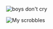 ![boys don't cry](https://github.com/user-attachments/assets/3762cc94-de5a-4b6c-9842-6e018bee3e1b)

![My scrobbles](https://lastfm-recently-played.vercel.app/api?user=resfrios&width=1000&count=3&loved=true&loved_style=1&header_style=compact_stats_only&show_user=always&footer_style=wave&bg_color=73ae5c)
